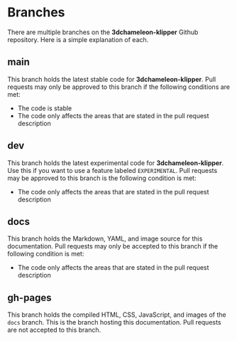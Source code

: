# Branches

There are multiple branches on the **3dchameleon-klipper** Github repository. Here is a simple explanation of each.

## main

This branch holds the latest stable code for **3dchameleon-klipper**. Pull requests may only be approved to this branch if the following conditions are met:

- The code is stable
- The code only affects the areas that are stated in the pull request description

## dev
This branch holds the latest experimental code for **3dchameleon-klipper**. Use this if you want to use a feature labeled `EXPERIMENTAL`. Pull requests may be approved to this branch is the following condition is met:

- The code only affects the areas that are stated in the pull request description

## docs
This branch holds the Markdown, YAML, and image source for this documentation. Pull requests may only be accepted to this branch if the following condition is met:

- The code only affects the areas that are stated in the pull request description

## gh-pages
This branch holds the compiled HTML, CSS, JavaScript, and images of the `docs` branch. This is the branch hosting this documentation. Pull requests are not accepted to this branch.